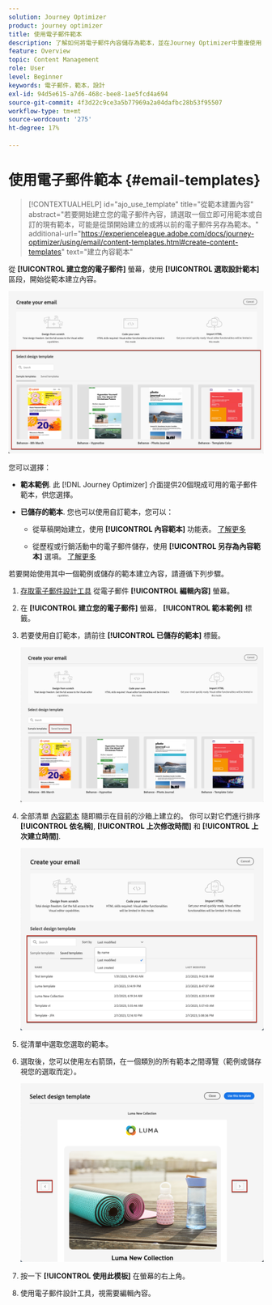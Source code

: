 ```yaml
---
solution: Journey Optimizer
product: journey optimizer
title: 使用電子郵件範本
description: 了解如何將電子郵件內容儲存為範本，並在Journey Optimizer中重複使用
feature: Overview
topic: Content Management
role: User
level: Beginner
keywords: 電子郵件，範本，設計
exl-id: 94d5e615-a7d6-468c-bee8-1ae5fcd4a694
source-git-commit: 4f3d22c9ce3a5b77969a2a04dafbc28b53f95507
workflow-type: tm+mt
source-wordcount: '275'
ht-degree: 17%

---
```


# 使用電子郵件範本 {#email-templates}

>[!CONTEXTUALHELP]
>id="ajo_use_template"
>title="從範本建置內容"
>abstract="若要開始建立您的電子郵件內容，請選取一個立即可用範本或自訂的現有範本，可能是從頭開始建立的或將以前的電子郵件另存為範本。"
>additional-url="https://experienceleague.adobe.com/docs/journey-optimizer/using/email/content-templates.html#create-content-templates" text="建立內容範本"

從 **[!UICONTROL 建立您的電子郵件]** 螢幕，使用 **[!UICONTROL 選取設計範本]** 區段，開始從範本建立內容。

![](assets/email_designer-templates.png)

您可以選擇：

* **範本範例**. 此 [!DNL Journey Optimizer] 介面提供20個現成可用的電子郵件範本，供您選擇。

* **已儲存的範本**. 您也可以使用自訂範本，您可以：

   * 從草稿開始建立，使用 **[!UICONTROL 內容範本]** 功能表。 [了解更多](content-templates.md#create-template-from-scratch)

   * 從歷程或行銷活動中的電子郵件儲存，使用 **[!UICONTROL 另存為內容範本]** 選項。 [了解更多](content-templates.md#save-as-template)

若要開始使用其中一個範例或儲存的範本建立內容，請遵循下列步驟。

1. [存取電子郵件設計工具](get-started-email-design.md) 從電子郵件 **[!UICONTROL 編輯內容]** 螢幕。

1. 在 **[!UICONTROL 建立您的電子郵件]** 螢幕， **[!UICONTROL 範本範例]** 標籤。

1. 若要使用自訂範本，請前往 **[!UICONTROL 已儲存的範本]** 標籤。

   ![](assets/email_designer-saved-templates-tab.png)

1. 全部清單 [內容範本](content-templates.md#create-content-templates) 隨即顯示在目前的沙箱上建立的。 你可以對它們進行排序 **[!UICONTROL 依名稱]**, **[!UICONTROL 上次修改時間]** 和 **[!UICONTROL 上次建立時間]**.

   ![](assets/email_designer-saved-templates-filter.png)

1. 從清單中選取您選取的範本。

1. 選取後，您可以使用左右箭頭，在一個類別的所有範本之間導覽（範例或儲存視您的選取而定）。

   ![](assets/email_designer-saved-templates-navigate.png)

1. 按一下 **[!UICONTROL 使用此模板]** 在螢幕的右上角。

1. 使用電子郵件設計工具，視需要編輯內容。
